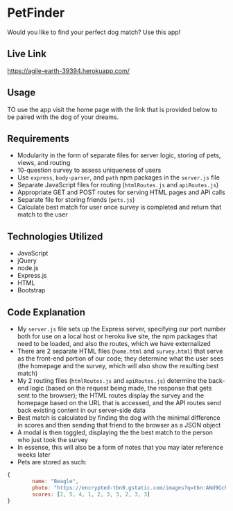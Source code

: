 # PetFinder


Would you like to find your perfect dog match? Use this app!

## Live Link
 https://agile-earth-39394.herokuapp.com/

## Usage


TO use the app visit the home page with the link that is provided below to be paired with the dog of your dreams.

## Requirements
- Modularity in the form of separate files for server logic, storing of pets, views, and routing
- 10-question survey to assess uniqueness of users
- Use `express`, `body-parser`, and `path` npm packages in the `server.js` file
- Separate JavaScript files for routing (`htmlRoutes.js` and `apiRoutes.js`)
- Appropriate GET and POST routes for serving HTML pages and API calls
- Separate file for storing friends (`pets.js`)
- Calculate best match for user once survey is completed and return that match to the user

## Technologies Utilized

- JavaScript
- jQuery
- node.js
- Express.js
- HTML
- Bootstrap

## Code Explanation
- My `server.js` file sets up the Express server, specifying our port number both for use on a local host or heroku live site, the npm packages that need to be loaded, and also the routes, which we have externalized
- There are 2 separate HTML files (`home.html` and `survey.html`) that serve as the front-end portion of our code; they determine what the user sees (the homepage and the survey, which will also show the resulting best match)
- My 2 routing files (`htmlRoutes.js` and `apiRoutes.js`) determine the back-end logic (based on the request being made, the response that gets sent to the browser); the HTML routes display the survey and the homepage based on the URL that is accessed, and the API routes send back existing content in our server-side data 
- Best match is calculated by finding the dog with the minimal difference in scores and then sending that friend to the browser as a JSON object
- A modal is then toggled, displaying the the best match to the person who just took the survey
- In essense, this will also be a form of notes that you may later reference weeks later
- Pets are stored as such:

```js
{
		name: "Beagle",
		photo: "https://encrypted-tbn0.gstatic.com/images?q=tbn:ANd9GcRinEZvZsKJ5yuTsD1ug6Hq5OEwYkv-sQjCNsOTwaNrx0_B-VDy6g",
		scores: [2, 5, 4, 1, 2, 3, 3, 2, 3, 3]
}
